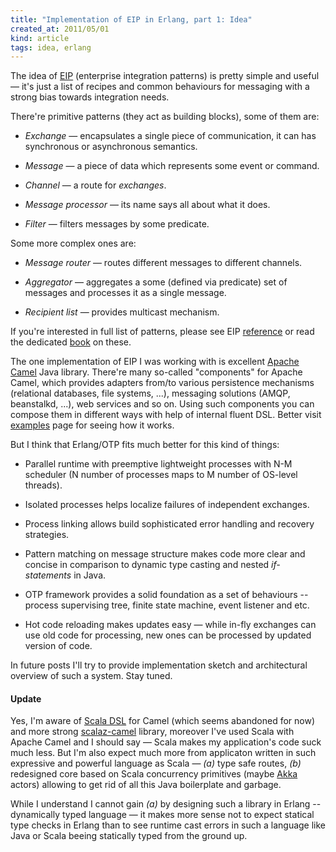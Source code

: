 ```yaml
---
title: "Implementation of EIP in Erlang, part 1: Idea"
created_at: 2011/05/01
kind: article
tags: idea, erlang
---
```


The idea of [EIP][2] (enterprise integration patterns) is pretty simple and
useful — it's just a list of recipes and common behaviours for messaging with a
strong bias towards integration needs.

There're primitive patterns (they act as building blocks), some of them are:

  * *Exchange* — encapsulates a single piece of communication, it can has
  	synchronous or asynchronous semantics.

  * *Message* — a piece of data which represents some event or command.

  * *Channel* — a route for *exchanges*.

  * *Message processor* — its name says all about what it does.

  * *Filter* — filters messages by some predicate.

Some more complex ones are:

  * *Message router* — routes different messages to different channels.

  * *Aggregator* — aggregates a some (defined via predicate) set of messages
  	and processes it as a single message.

  * *Recipient list* — provides multicast mechanism.

If you're interested in full list of patterns, please see EIP [reference][3] or
read the dedicated [book][4] on these.

The one implementation of EIP I was working with is excellent [Apache Camel][1]
Java library. There're many so-called "components" for Apache Camel, which
provides adapters from/to various persistence mechanisms (relational databases,
file systems, ...), messaging solutions (AMQP, beanstalkd, ...), web services
and so on. Using such components you can compose them in different ways with
help of internal fluent DSL. Better visit [examples][5] page for seeing how it
works.

But I think that Erlang/OTP fits much better for this kind of things:

  * Parallel runtime with preemptive lightweight processes with N-M scheduler (N
  	number of processes maps to M number of OS-level threads).

  * Isolated processes helps localize failures of independent exchanges.

  * Process linking allows build sophisticated error handling and recovery
  	strategies.

  * Pattern matching on message structure makes code more clear and concise in
  	comparison to dynamic type casting and nested *if-statements* in Java.

  * OTP framework provides a solid foundation as a set of behaviours --
  	process supervising tree, finite state machine, event listener and etc.

  * Hot code reloading makes updates easy — while in-fly exchanges can use old
  	code for processing, new ones can be processed by updated version of code.

In future posts I'll try to provide implementation sketch and architectural
overview of such a system. Stay tuned.

#### Update

Yes, I'm aware of [Scala DSL][6] for Camel (which seems abandoned for now) and
more strong [scalaz-camel][7] library, moreover I've used Scala with Apache
Camel and I should say — Scala makes my application's code suck much less. But
I'm also expect much more from applicaton written in such expressive and
powerful language as Scala — *(a)* type safe routes, *(b)* redesigned core
based on Scala concurrency primitives (maybe [Akka][8] actors) allowing to get
rid of all this Java boilerplate and garbage.

While I understand I cannot gain *(a)* by designing such a library in Erlang --
dynamically typed language — it makes more sense not to expect statical type
checks in Erlang than to see runtime cast errors in such a language like Java or
Scala beeing statically typed from the ground up.

[1]: http://camel.apache.org/
[2]: http://www.eaipatterns.com/
[3]: http://www.eaipatterns.com/toc.html
[4]: http://www.amazon.com/dp/0321200683
[5]: http://camel.apache.org/examples.html
[6]: http://camel.apache.org/scala-dsl.html
[7]: https://github.com/krasserm/scalaz-camel/wiki
[8]: http://akka.io/
